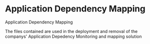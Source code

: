 # Application Dependency Mapping
Application Dependency Mapping

The files contained are used in the deployment and removal of the companys' Application Depedency Monitoring and mapping solution
